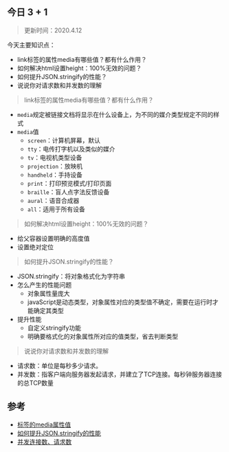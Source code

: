 ## 今日 3 + 1
> 更新时间：2020.4.12

今天主要知识点：
* link标签的属性media有哪些值？都有什么作用？
* 如何解决html设置height：100%无效的问题？
* 如何提升JSON.stringify的性能？
* 说说你对请求数和并发数的理解

> link标签的属性media有哪些值？都有什么作用？
* `media`规定被链接文档将显示在什么设备上，为不同的媒介类型规定不同的样式
* `media`值
  * `screen`：计算机屏幕，默认
  * `tty`：电传打字机以及类似的媒介
  * `tv`：电视机类型设备
  * `projection`：放映机
  * `handheld`：手持设备
  * `print`：打印预览模式/打印页面
  * `braille`：盲人点字法反馈设备
  * `aural`：语音合成器
  * `all`：适用于所有设备

> 如何解决html设置height：100%无效的问题？
* 给父容器设置明确的高度值
* 设置绝对定位

> 如何提升JSON.stringify的性能？
* JSON.stringify：将对象格式化为字符串
* 怎么产生的性能问题
  * 对象属性量庞大
  * javaScript是动态类型，对象属性对应的类型值不确定，需要在运行时才能确定其类型
* 提升性能
  * 自定义stringify功能
  * 明确要格式化的对象属性所对应的值类型，省去判断类型

> 说说你对请求数和并发数的理解
* 请求数：单位是每秒多少请求。
* 并发数：指客户端向服务器发起请求，并建立了TCP连接。每秒钟服务器连接的总TCP数量

## 参考
* [<link>标签的media属性值](https://www.w3school.com.cn/tags/att_link_media.asp)
* [如何提升JSON.stringify的性能](https://juejin.im/post/5cf61ed3e51d4555fd20a2f3)
* [并发连接数、请求数](https://blog.51cto.com/lookingdream/1889636)